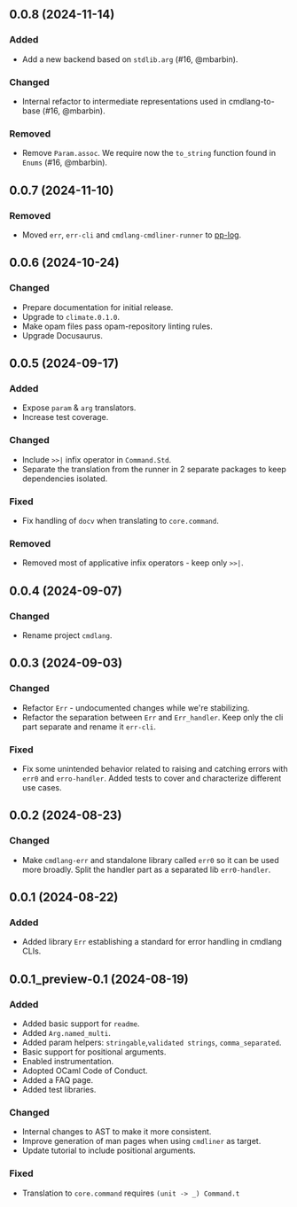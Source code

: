 ## 0.0.8 (2024-11-14)

### Added

- Add a new backend based on `stdlib.arg` (#16, @mbarbin).

### Changed

- Internal refactor to intermediate representations used in cmdlang-to-base (#16, @mbarbin).

### Removed

- Remove `Param.assoc`. We require now the `to_string` function found in `Enums` (#16, @mbarbin).

## 0.0.7 (2024-11-10)

### Removed

- Moved `err`, `err-cli` and `cmdlang-cmdliner-runner` to [pp-log](https://github.com/mbarbin/pp-log).

## 0.0.6 (2024-10-24)

### Changed

- Prepare documentation for initial release.
- Upgrade to `climate.0.1.0`.
- Make opam files pass opam-repository linting rules.
- Upgrade Docusaurus.

## 0.0.5 (2024-09-17)

### Added

- Expose `param` & `arg` translators.
- Increase test coverage.

### Changed

- Include `>>|` infix operator in `Command.Std`.
- Separate the translation from the runner in 2 separate packages to keep dependencies isolated.

### Fixed

- Fix handling of `docv` when translating to `core.command`.

### Removed

- Removed most of applicative infix operators - keep only `>>|`.

## 0.0.4 (2024-09-07)

### Changed

- Rename project `cmdlang`.

## 0.0.3 (2024-09-03)

### Changed

- Refactor `Err` - undocumented changes while we're stabilizing.
- Refactor the separation between `Err` and `Err_handler`. Keep only the cli part separate and rename it `err-cli`.

### Fixed

- Fix some unintended behavior related to raising and catching errors with `err0` and `erro-handler`. Added tests to cover and characterize different use cases.

## 0.0.2 (2024-08-23)

### Changed

- Make `cmdlang-err` and standalone library called `err0` so it can be used more broadly. Split the handler part as a separated lib `err0-handler`.

## 0.0.1 (2024-08-22)

### Added

- Added library `Err` establishing a standard for error handling in cmdlang CLIs.

## 0.0.1_preview-0.1 (2024-08-19)

### Added

- Added basic support for `readme`.
- Added `Arg.named_multi`.
- Added param helpers: `stringable`,`validated strings`, `comma_separated`.
- Basic support for positional arguments.
- Enabled instrumentation.
- Adopted OCaml Code of Conduct.
- Added a FAQ page.
- Added test libraries.

### Changed

- Internal changes to AST to make it more consistent.
- Improve generation of man pages when using `cmdliner` as target.
- Update tutorial to include positional arguments.

### Fixed

- Translation to `core.command` requires `(unit -> _) Command.t`
